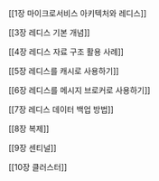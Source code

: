 [[1장 마이크로서비스 아키텍처와 레디스]]

[[3장 레디스 기본 개념]]

[[4장 레디스 자료 구조 활용 사례]]

[[5장 레디스를 캐시로 사용하기]]

[[6장 레디스를 메시지 브로커로 사용하기]]

[[7장 레디스 데이터 백업 방법]]

[[8장 복제]]

[[9장 센티널]]

[[10장 클러스터]]
